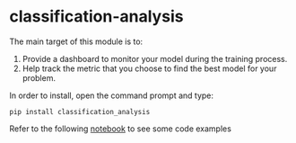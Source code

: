 

# classification-analysis

The main target of this module is to:
1. Provide a dashboard to monitor your model during the training process.
2. Help track the metric that you choose to find the best model for your problem.

In order to install, open the command prompt and type:
```
pip install classification_analysis
```

Refer to the following [notebook](https://github.com/Samer92/classification-analysis/tree/master/example) to see some code examples